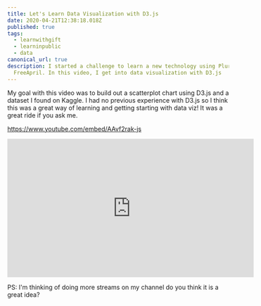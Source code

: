 ```yaml
---
title: Let's Learn Data Visualization with D3.js
date: 2020-04-21T12:38:18.018Z
published: true
tags:
  - learnwithgift
  - learninpublic
  - data
canonical_url: true
description: I started a challenge to learn a new technology using Pluralsight
  FreeApril. In this video, I get into data visualization with D3.js
---
```

My goal with this video was to build out a scatterplot chart using D3.js and a dataset I found on Kaggle. I had no previous experience with D3.js so I think this was a great way of learning and getting starting with data viz! It was a great ride if you ask me.

https://www.youtube.com/embed/AAvf2rak-js

<iframe width="560" height="315" src="https://www.youtube.com/embed/AAvf2rak-js" frameborder="0" allow="accelerometer; autoplay; encrypted-media; gyroscope; picture-in-picture" allowfullscreen></iframe>

PS: I'm thinking of doing more streams on my channel do you think it is a great idea?